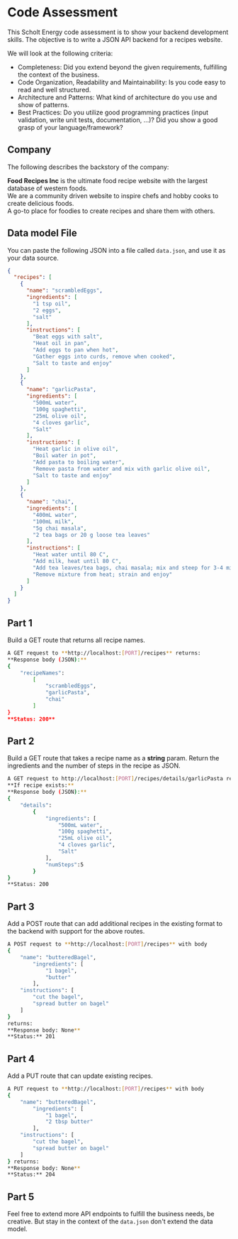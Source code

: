 # Code Assessment
This Scholt Energy code assessment is to show your backend development skills. The objective is to write a JSON API backend for a recipes website. 

We will look at the following criteria:
-	Completeness: Did you extend beyond the given requirements, fulfilling the context of the business.
-	Code Organization, Readability and Maintainability: Is you code easy to read and well structured.
-	Architecture and Patterns: What kind of architecture do you use and show of patterns.
-	Best Practices: Do you utilize good programming practices (input validation, write unit tests, documentation, ...)? Did you show a good grasp of your language/framework?


## Company
The following describes the backstory of the company:

**Food Recipes Inc** is the ultimate food recipe website with the largest database of western foods. \
We are a community driven website to inspire chefs and hobby cooks to create delicious foods. \
A go-to place for foodies to create recipes and share them with others.

## Data model File

You can paste the following JSON into a file called `data.json`, and use it as your data source.

```json
{
  "recipes": [
    {
      "name": "scrambledEggs",
      "ingredients": [
        "1 tsp oil",
        "2 eggs",
        "salt"
      ],
      "instructions": [
        "Beat eggs with salt",
        "Heat oil in pan",
        "Add eggs to pan when hot",
        "Gather eggs into curds, remove when cooked",
        "Salt to taste and enjoy"
      ]
    },
    {
      "name": "garlicPasta",
      "ingredients": [
        "500mL water",
        "100g spaghetti",
        "25mL olive oil",
        "4 cloves garlic",
        "Salt"
      ],
      "instructions": [
        "Heat garlic in olive oil",
        "Boil water in pot",
        "Add pasta to boiling water",
        "Remove pasta from water and mix with garlic olive oil",
        "Salt to taste and enjoy"
      ]
    },
    {
      "name": "chai",
      "ingredients": [
        "400mL water",
        "100mL milk",
        "5g chai masala",
        "2 tea bags or 20 g loose tea leaves"
      ],
      "instructions": [
        "Heat water until 80 C",
        "Add milk, heat until 80 C",
        "Add tea leaves/tea bags, chai masala; mix and steep for 3-4 minutes",
        "Remove mixture from heat; strain and enjoy"
      ]
    }
  ]
}
```
## Part 1

Build a GET route that returns all recipe names.

```bash
A GET request to **http://localhost:[PORT]/recipes** returns:
**Response body (JSON):**
{
	"recipeNames":
		[
			"scrambledEggs",
			"garlicPasta",
			"chai"
		]
}
**Status: 200**
```

## Part 2

Build a GET route that takes a recipe name as a **string** param. Return the ingredients and the number of steps in the recipe as JSON.

```bash
A GET request to http://localhost:[PORT]/recipes/details/garlicPasta returns:
**If recipe exists:** 
**Response body (JSON):**
{
	"details":
		{
			"ingredients": [
				"500mL water",
				"100g spaghetti",
				"25mL olive oil",
				"4 cloves garlic",
				"Salt"
			],
			"numSteps":5
		}
}
**Status: 200
```

## Part 3

Add a POST route that can add additional recipes in the existing format to the backend with support for the above routes.

```bash
A POST request to **http://localhost:[PORT]/recipes** with body 
{
	"name": "butteredBagel", 
		"ingredients": [
			"1 bagel", 
			"butter"
		], 
	"instructions": [
		"cut the bagel", 
		"spread butter on bagel"
	] 
} 
returns:
**Response body: None**
**Status:** 201
```

## Part 4

Add a PUT route that can update existing recipes.

```bash
A PUT request to **http://localhost:[PORT]/recipes** with body 
{
	"name": "butteredBagel", 
		"ingredients": [
			"1 bagel", 
			"2 tbsp butter"
		], 
	"instructions": [
		"cut the bagel", 
		"spread butter on bagel"
	] 
} returns:
**Response body: None**
**Status:** 204
```

## Part 5

Feel free to extend more API endpoints to fulfill the business needs, be creative. But stay in the context of the `data.json` don't extend the data model.